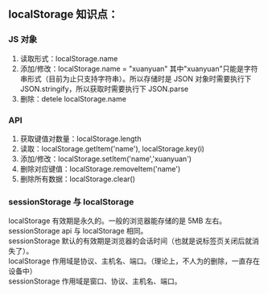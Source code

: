## localStorage 知识点：

### JS 对象

1. 读取形式：localStorage.name
2. 添加/修改：localStorage.name = "xuanyuan" 其中"xuanyuan"只能是字符串形式（目前为止只支持字符串）。所以存储时是 JSON 对象时需要执行下 JSON.stringify，所以获取时需要执行下 JSON.parse
3. 删除：detele localStorage.name

### API

1. 获取键值对数量：localStorage.length
2. 读取：localStorage.getItem('name'), localStorage.key(i)
3. 添加/修改：localStorage.setItem('name','xuanyuan')
4. 删除对应键值：localStorage.removeItem('name')
5. 删除所有数据：localStorage.clear()

### sessionStorage 与 localStorage

localStorage 有效期是永久的。一般的浏览器能存储的是 5MB 左右。sessionStorage api 与 localStorage 相同。  
sessionStorage 默认的有效期是浏览器的会话时间（也就是说标签页关闭后就消失了）。  
localStorage 作用域是协议、主机名、端口。（理论上，不人为的删除，一直存在设备中）  
sessionStorage 作用域是窗口、协议、主机名、端口。
